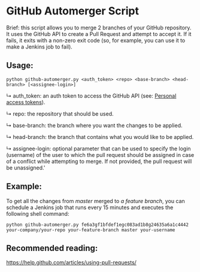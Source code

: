 # GitHub Automerger Script

Brief: this script allows you to merge 2 branches of your GitHub repository. It uses the GitHub API to create a Pull Request and attempt to accept it. If it fails, it exits with a non-zero exit code (so, for example, you can use it to make a Jenkins job to fail).


## Usage:

```
python github-automerger.py <auth_token> <repo> <base-branch> <head-branch> [<assignee-login>]
```

↳  auth_token: an auth token to access the GitHub API (see: [Personal access tokens](https://github.com/settings/tokens)).

↳  repo: the repository that should be used.

↳  base-branch: the branch where you want the changes to be applied.

↳  head-branch: the branch that contains what you would like to be applied.

↳  assignee-login: optional parameter that can be used to specify the login (username) of the user to which the pull request should be assigned in case of a conflict while attempting to merge. If not provided, the pull request will be unassigned.'


## Example: 

To get all the changes from *master* merged to *a feature branch*, you can schedule a Jenkins job that runs every 15 minutes and executes the following shell command:

```
python github-automerger.py fe6a3gf1bfdef1egc083ad1b8g24635a6a1c4442 your-company/your-repo your-feature-branch master your-username
```

## Recommended reading:

https://help.github.com/articles/using-pull-requests/
